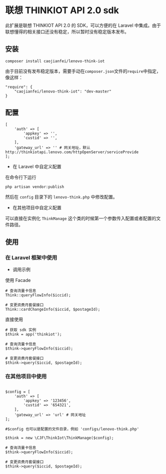 # 联想 THINKIOT API 2.0 sdk

此扩展是联想 THINKIOT API 2.0 的 SDK，可以方便的在 Laravel 中集成。由于联想懂得的相关接口还没有稳定，所以暂时没有稳定版本发布。

## 安装
```
composer install caojianfei/lenovo-think-iot
```
由于目前没有发布稳定版本，需要手动在`composer.json`文件的`require`中指定，像这样：
```
"require": {
    "caojianfei/lenovo-think-iot": "dev-master"
}
```

## 配置

```
[
    'auth' => [
        'appkey' => '',
        'custid' => '',
    ],
    'gateway_url' => '' # 网关地址，默认 http://thinkiotapi.lenovo.com/httpOpenServer/serviceProvide
];
```

* 在 Laravel 中自定义配置

在命令行下运行

```
php artisan vendor:publish
```
然后在 `config` 目录下的 `lenovo-think.php` 中修改配置。

* 在其他项目中自定义配置

可以直接在实例化 `ThinkManage` 这个类的时候第一个参数传入配置或者配置的文件路径。


## 使用

### 在 Laravel 框架中使用

* 调用示例

使用 Facade 

```
# 查询流量卡信息
Think::queryFlowInfo($iccid);

# 变更资费月套餐接口
Think::cardChangeInfo($iccid, $postageId);
```

直接使用

```
# 获取 sdk 实例
$think = app('thinkiot');

# 查询流量卡信息
$think->queryFlowInfo($iccid);

# 变更资费月套餐接口
$think->query($iccid, $postageId);
```

### 在其他项目中使用

```

$config = [
    'auth' => [
        'appkey' => '123456',
        'custid' => '654321',
    ],
    'gateway_url' => 'url' # 网关地址
];

#$config 也可以是配置的文件目录，例如 'configs/lenovo-think.php' 

$think = new \CJF\ThinkIot\ThinkManage($config);

# 查询流量卡信息
$think->queryFlowInfo($iccid);

# 变更资费月套餐接口
$think->query($iccid, $postageId);

```